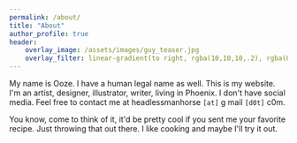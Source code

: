 ```yaml
---
permalink: /about/
title: "About"
author_profile: true
header:
    overlay_image: /assets/images/guy_teaser.jpg
    overlay_filter: linear-gradient(to right, rgba(10,10,10,.2), rgba(0, 0, 1,0))
---
```


My name is Ooze. I have a human legal name as well. This is my website. I'm an artist, designer, illustrator, writer, living in Phoenix. I don't have social media. Feel free to contact me at headlessmanhorse `[at]` g mail `[d0t]` c0m. 

You know, come to think of it, it'd be pretty cool if you sent me your favorite recipe. Just throwing that out there. I like cooking and maybe I'll try it out.